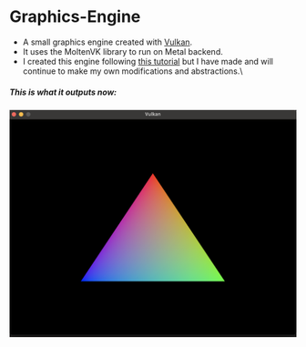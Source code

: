 # Graphics-Engine

* A small graphics engine created with [Vulkan](https://www.vulkan.org/).
* It uses the MoltenVK library to run on Metal backend.
* I created this engine following [this tutorial](https://vulkan-tutorial.com/) but I have made and will continue to make my own modifications and abstractions.\\
##### This is what it outputs now:
![triangle](https://github.com/tate8/Graphics-Engine/blob/main/images/tri.png)
